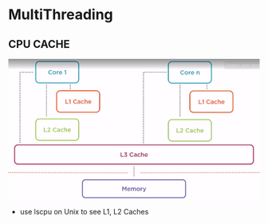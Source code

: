 # MultiThreading

## CPU CACHE

![CPU Cache](src/main/resources/CPUCache.PNG)

* use lscpu on Unix to see L1, L2 Caches